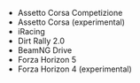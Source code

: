 - Assetto Corsa Competizione
- Assetto Corsa (experimental)
- iRacing
- Dirt Rally 2.0
- BeamNG Drive
- Forza Horizon 5
- Forza Horizon 4 (experimental)